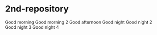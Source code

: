 # 2nd-repository
Good morning
Good morning 2
Good afternoon
Good night 
Good night 2
Good night 3
Good night 4
